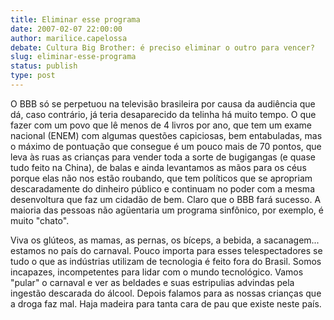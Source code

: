 ```yaml
---
title: Eliminar esse programa
date: 2007-02-07 22:00:00
author: marilice.capelossa
debate: Cultura Big Brother: é preciso eliminar o outro para vencer?
slug: eliminar-esse-programa
status: publish 
type: post
---
```


O BBB só se perpetuou na televisão brasileira por causa da audiência que dá, caso contrário, já teria desaparecido da telinha há muito tempo. O que fazer com um povo que lê menos de 4 livros por ano, que tem um exame nacional (ENEM) com algumas questões capiciosas, bem entabuladas, mas o máximo de pontuação que consegue é um pouco mais de 70 pontos, que leva às ruas as crianças para vender toda a sorte de bugigangas (e quase tudo feito na China), de balas e ainda levantamos as mãos para os céus porque elas não nos estão roubando, que tem políticos que se apropriam descaradamente do dinheiro público e continuam no poder com a mesma desenvoltura que faz um cidadão de bem. Claro que o BBB fará sucesso. A maioria das pessoas não agüentaria um programa sinfônico, por exemplo, é muito "chato".  

Viva os glúteos, as mamas, as pernas, os bíceps, a bebida, a sacanagem... estamos no país do carnaval. Pouco importa para esses telespectadores se tudo o que as indústrias utilizam de tecnologia é feito fora do Brasil. Somos incapazes, incompetentes para lidar com o mundo tecnológico. Vamos "pular" o carnaval e ver as beldades e suas estripulias advindas pela ingestão descarada do álcool. Depois falamos para as nossas crianças que a droga faz mal. Haja madeira para tanta cara de pau que existe neste país.

